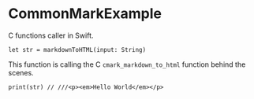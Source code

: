 # CommonMarkExample

C functions caller in Swift.

`let str = markdownToHTML(input: String)`

This function is calling the C `cmark_markdown_to_html` function behind the scenes.

`print(str) // ///<p><em>Hello World</em></p>`
